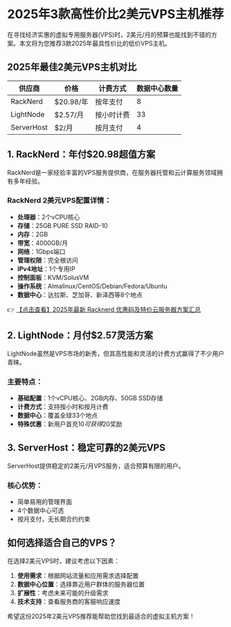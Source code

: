 # 2025年3款高性价比2美元VPS主机推荐

在寻找经济实惠的虚拟专用服务器(VPS)时，2美元/月的预算也能找到不错的方案。本文将为您推荐3款2025年最具性价比的低价VPS主机。

## 2025年最佳2美元VPS主机对比

| 供应商     | 价格       | 计费方式   | 数据中心数量 |
|------------|------------|------------|--------------|
| RackNerd   | $20.98/年  | 按年支付   | 8            |
| LightNode  | $2.57/月   | 按小时计费 | 33           |
| ServerHost | $2/月      | 按月支付   | 4            |

## 1. RackNerd：年付$20.98超值方案

RackNerd是一家经验丰富的VPS服务提供商，在服务器托管和云计算服务领域拥有多年经验。

### RackNerd 2美元VPS配置详情：

- **处理器**：2个vCPU核心
- **存储**：25GB PURE SSD RAID-10
- **内存**：2GB
- **带宽**：4000GB/月
- **网络**：1Gbps端口
- **管理权限**：完全根访问
- **IPv4地址**：1个专用IP
- **控制面板**：KVM/SolusVM
- **操作系统**：Almalinux/CentOS/Debian/Fedora/Ubuntu
- **数据中心**：达拉斯、芝加哥、新泽西等8个地点

👉 [【点击查看】2025年最新 Racknerd 优惠码及特价云服务器方案汇总](https://bit.ly/Rack_Nerd)

## 2. LightNode：月付$2.57灵活方案

LightNode虽然是VPS市场的新秀，但其高性能和灵活的计费方式赢得了不少用户青睐。

### 主要特点：

- **基础配置**：1个vCPU核心、2GB内存、50GB SSD存储
- **计费方式**：支持按小时和按月计费
- **数据中心**：覆盖全球33个地点
- **特殊优惠**：新用户首充$10可获得$20奖励

## 3. ServerHost：稳定可靠的2美元VPS

ServerHost提供稳定的2美元/月VPS服务，适合预算有限的用户。

### 核心优势：

- 简单易用的管理界面
- 4个数据中心可选
- 按月支付，无长期合约约束

## 如何选择适合自己的VPS？

在选择2美元VPS时，建议考虑以下因素：

1. **使用需求**：根据网站流量和应用需求选择配置
2. **数据中心位置**：选择靠近用户群体的服务器位置
3. **扩展性**：考虑未来可能的升级需求
4. **技术支持**：查看服务商的客服响应速度

希望这份2025年2美元VPS推荐能帮助您找到最适合的虚拟主机方案！